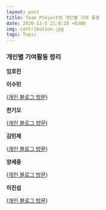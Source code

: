 ```yaml
---
layout: post
title: Team Project에 개인별 기여 활동
date: 2020-12-5 21:8:28 +0300
img: contribution.jpg
tags: Topic
---
```



### 개인별 기여활동 정리<br>
<p><strong> 임호진  </strong></p>

<p><strong> 이수민 </strong></p>(<a href="https://xhdzl6280.github.io/">개인 블로그 방문</a>)<br>

<p><strong> 천기오 </strong></p>(<a href="https://cheonkio.github.io/">개인 블로그 방문</a>)<br>

<p><strong> 김민제 </strong></p>(<a href="https://yunminjin2.github.io/">개인 블로그 방문</a>)<br>

<p><strong> 양세중 </strong></p>(<a href="https://yangsejung.github.io/">개인 블로그 방문</a>)<br>

<p><strong> 이진섭 </strong></p> (<a href="https://jinsuby.github.io/">개인 블로그 방문</a>)<br>
